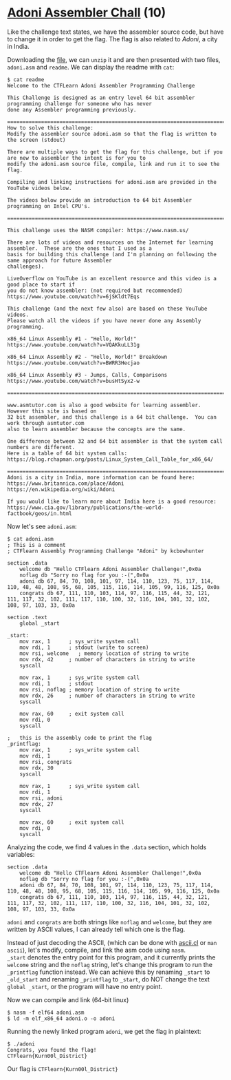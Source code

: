 # [Adoni Assembler Chall](https://ctflearn.com/challenge/1026) (10)
Like the challenge text states, we have the assembler source code, but have to change it in order to get the flag. The flag is also related to *Adoni*, a city in India. <br />

Downloading the [file](https://ctflearn.com/challenge/download/1026), we can `unzip` it and are then presented with two files, `adoni.asm` and `readme`. We can display the readme with `cat`: <br />
```
$ cat readme
Welcome to the CTFLearn Adoni Assembler Programming Challenge

This Challenge is designed as an entry level 64 bit assembler programming challenge for someone who has never
done any Assembler programming previously.

==========================================================================
How to solve this challenge:
Modify the assembler source adoni.asm so that the flag is written to the screen (stdout)

There are multiple ways to get the flag for this challenge, but if you are new to assembler the intent is for you to
modify the adoni.asm source file, compile, link and run it to see the flag.

Compiling and linking instructions for adoni.asm are provided in the YouTube videos below.

The videos below provide an introduction to 64 bit Assembler programming on Intel CPU's.

============================================================================

This challenge uses the NASM compiler: https://www.nasm.us/

There are lots of videos and resources on the Internet for learning assembler.  These are the ones that I used as a
basis for building this challenge (and I'm planning on following the same approach for future Assembler
challenges).

LiveOverflow on YouTube is an excellent resource and this video is a good place to start if
you do not know assembler: (not required but recommended)
https://www.youtube.com/watch?v=6jSKldt7Eqs

This challenge (and the next few also) are based on these YouTube videos.
Please watch all the videos if you have never done any Assembly programming.

x86_64 Linux Assembly #1 - "Hello, World!"
https://www.youtube.com/watch?v=VQAKkuLL31g

x86_64 Linux Assembly #2 - "Hello, World!" Breakdown
https://www.youtube.com/watch?v=BWRR3Hecjao

x86_64 Linux Assembly #3 - Jumps, Calls, Comparisons
https://www.youtube.com/watch?v=busHtSyx2-w

=================================================================================================

www.asmtutor.com is also a good website for learning assembler.  However this site is based on
32 bit assembler, and this challenge is a 64 bit challenge.  You can work through asmtutor.com
also to learn assembler because the concepts are the same.

One difference between 32 and 64 bit assembler is that the system call numbers are different.
Here is a table of 64 bit system calls:
https://blog.rchapman.org/posts/Linux_System_Call_Table_for_x86_64/

====================================================================================================
Adoni is a city in India, more information can be found here:
https://www.britannica.com/place/Adoni
https://en.wikipedia.org/wiki/Adoni

If you would like to learn more about India here is a good resource:
https://www.cia.gov/library/publications/the-world-factbook/geos/in.html
```

Now let's see `adoni.asm`:
```
$ cat adoni.asm
; This is a comment
; CTFlearn Assembly Programming Challenge "Adoni" by kcbowhunter

section .data
    welcome db "Hello CTFlearn Adoni Assembler Challenge!",0x0a
    noflag db "Sorry no flag for you :-(",0x0a
    adoni db 67, 84, 70, 108, 101, 97, 114, 110, 123, 75, 117, 114, 110, 48, 48, 108, 95, 68, 105, 115, 116, 114, 105, 99, 116, 125, 0x0a
    congrats db 67, 111, 110, 103, 114, 97, 116, 115, 44, 32, 121, 111, 117, 32, 102, 111, 117, 110, 100, 32, 116, 104, 101, 32, 102, 108, 97, 103, 33, 0x0a

section .text
    global _start

_start:
    mov rax, 1      ; sys_write system call
    mov rdi, 1      ; stdout (write to screen)
    mov rsi, welcome   ; memory location of string to write
    mov rdx, 42     ; number of characters in string to write
    syscall

    mov rax, 1      ; sys_write system call
    mov rdi, 1      ; stdout
    mov rsi, noflag ; memory location of string to write
    mov rdx, 26     ; number of characters in string to write
    syscall

    mov rax, 60     ; exit system call
    mov rdi, 0
    syscall

;   this is the assembly code to print the flag
_printflag:
    mov rax, 1      ; sys_write system call
    mov rdi, 1
    mov rsi, congrats
    mov rdx, 30
    syscall

    mov rax, 1      ; sys_write system call
    mov rdi, 1
    mov rsi, adoni
    mov rdx, 27
    syscall

    mov rax, 60     ; exit system call
    mov rdi, 0
    syscall
```

Analyzing the code, we find 4 values in the `.data` section, which holds variables: <br />
```
section .data
	welcome db "Hello CTFlearn Adoni Assembler Challenge!",0x0a
	noflag db "Sorry no flag for you :-(",0x0a
	adoni db 67, 84, 70, 108, 101, 97, 114, 110, 123, 75, 117, 114, 110, 48, 48, 108, 95, 68, 105, 115, 116, 114, 105, 99, 116, 125, 0x0a
	congrats db 67, 111, 110, 103, 114, 97, 116, 115, 44, 32, 121, 111, 117, 32, 102, 111, 117, 110, 100, 32, 116, 104, 101, 32, 102, 108, 97, 103, 33, 0x0a
```

`adoni` and `congrats` are both strings like `noflag` and `welcome`, but they are written by ASCII values, I can already tell which one is the flag. <br />

Instead of just decoding the ASCII, (which can be done with [ascii.cl](https://ascii.cl) or `man ascii`), let's modify, compile, and link the asm code using `nasm`. <br />
`_start` denotes the entry point for this program, and it currently prints the `welcome` string and the `noflag` string, let's change this program to run the `_printflag` function instead. We can achieve this by renaming `_start` to `_old_start` and renaming `_printflag` to `_start`, do NOT change the text `global _start`, or the program will have no entry point.<br />

Now we can compile and link (64-bit linux) <br />
```
$ nasm -f elf64 adoni.asm
$ ld -m elf_x86_64 adoni.o -o adoni
```

Running the newly linked program `adoni`, we get the flag in plaintext: <br />
```
$ ./adoni 
Congrats, you found the flag!
CTFlearn{Kurn00l_District}
```

Our flag is `CTFlearn{Kurn00l_District}`
